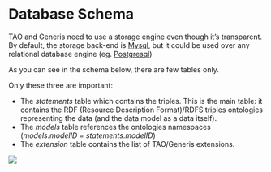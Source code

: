 <!--
author:
    - 'Jérôme Bogaerts'
created_at: '2011-02-08 14:42:30'
updated_at: '2013-03-13 12:51:42'
tags:
    - 'Developer Guide'
-->

Database Schema
===============

TAO and Generis need to use a storage engine even though it’s transparent. By default, the storage back-end is [Mysql](http://www.mysql.com/), but it could be used over any relational database engine (eg. [Postgresql](http://www.postgresql.org/))

As you can see in the schema below, there are few tables only.<br/>

Only these three are important:

-   The *statements* table which contains the triples. This is the main table: it contains the RDF (Resource Description Format)/RDFS triples ontologies representing the data (and the data model as a data itself).
-   The *models* table references the ontologies namespaces (*models*.*modelID* = *statements*.*modelID*)
-   The *extension* table contains the list of TAO/Generis extensions.

![](http://forge.taotesting.com/attachments/396/tao-database-schema.png)


